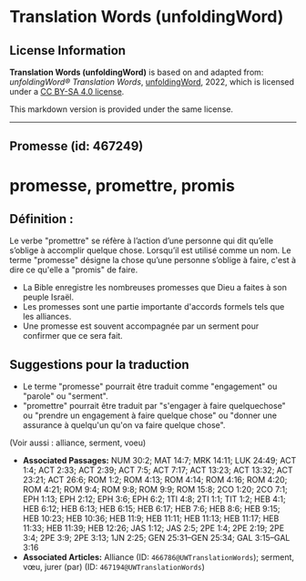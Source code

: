 # Translation Words (unfoldingWord)

## License Information

**Translation Words (unfoldingWord)** is based on and adapted from: _unfoldingWord® Translation Words_, [unfoldingWord](https://unfoldingword.org/utw), 2022, which is licensed under a [CC BY-SA 4.0 license](https://creativecommons.org/licenses/by-sa/4.0/legalcode.en).

This markdown version is provided under the same license.



--------------------------------

## Promesse (id: 467249)

promesse, promettre, promis
===========================

Définition :
------------

Le verbe "promettre" se réfère à l’action d’une personne qui dit qu’elle s’oblige à accomplir quelque chose. Lorsqu’il est utilisé comme un nom. Le terme "promesse" désigne la chose qu’une personne s’oblige à faire, c'est à dire ce qu'elle a "promis" de faire.

* La Bible enregistre les nombreuses promesses que Dieu a faites à son peuple Israël.
* Les promesses sont une partie importante d'accords formels tels que les alliances.
* Une promesse est souvent accompagnée par un serment pour confirmer que ce sera fait.

Suggestions pour la traduction
------------------------------

* Le terme "promesse" pourrait être traduit comme "engagement" ou "parole" ou "serment".
* "promettre" pourrait être traduit par "s'engager à faire quelquechose" ou "prendre un engagement à faire quelque chose" ou "donner une assurance à quelqu'un qu'on va faire quelque chose".

(Voir aussi : alliance, serment, voeu)

* **Associated Passages:** NUM 30:2; MAT 14:7; MRK 14:11; LUK 24:49; ACT 1:4; ACT 2:33; ACT 2:39; ACT 7:5; ACT 7:17; ACT 13:23; ACT 13:32; ACT 23:21; ACT 26:6; ROM 1:2; ROM 4:13; ROM 4:14; ROM 4:16; ROM 4:20; ROM 4:21; ROM 9:4; ROM 9:8; ROM 9:9; ROM 15:8; 2CO 1:20; 2CO 7:1; EPH 1:13; EPH 2:12; EPH 3:6; EPH 6:2; 1TI 4:8; 2TI 1:1; TIT 1:2; HEB 4:1; HEB 6:12; HEB 6:13; HEB 6:15; HEB 6:17; HEB 7:6; HEB 8:6; HEB 9:15; HEB 10:23; HEB 10:36; HEB 11:9; HEB 11:11; HEB 11:13; HEB 11:17; HEB 11:33; HEB 11:39; HEB 12:26; JAS 1:12; JAS 2:5; 2PE 1:4; 2PE 2:19; 2PE 3:4; 2PE 3:9; 2PE 3:13; 1JN 2:25; GEN 25:31–GEN 25:34; GAL 3:15–GAL 3:16
* **Associated Articles:** Alliance (ID: `466786@UWTranslationWords`); serment, vœu, jurer (par) (ID: `467194@UWTranslationWords`)

